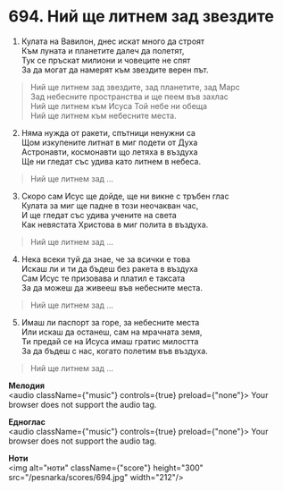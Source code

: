 # 694. Ний ще литнем зад звездите

1. Кулата на Вавилон, днес искат много да строят  
Към луната и планетите далеч да полетят,  
Тук се пръскат милиони и човеците не спят  
За да могат да намерят към звездите верен път.  

> Ний ще литнем зад звездите, зад планетите, зад Марс  
> Зад небесните пространства и ще пеем във захлас  
> Ний ще литнем към Исуса Той небе ни обеща  
> Ний ще литнем към небесните места.  

2. Няма нужда от ракети, спътници ненужни са  
Щом изкупените литнат в миг подети от Духа  
Астронавти, космонавти що летяха в въздуха  
Ще ни гледат със удива като литнем в небеса.  

> Ний ще литнем зад ...  

3. Скоро сам Исус ще дойде, ще ни викне с тръбен глас  
Кулата за миг ще падне в този неочакван час,  
И ще гледат със удива учените на света  
Как невястата Христова в миг полита в въздуха.  

> Ний ще литнем зад ...  

4. Нека всеки туй да знае, че за всички е това  
Искаш ли и ти да бъдеш без ракета в въздуха  
Сам Исус те призовава и платил е таксата  
За да можеш да живееш във небесните места.  

> Ний ще литнем зад ...  

5. Имаш ли паспорт за горе, за небесните места  
Или искаш да останеш, сам на мрачната земя,  
Ти предай се на Исуса имаш гратис милостта  
За да бъдеш с нас, когато полетим във въздуха.  

> Ний ще литнем зад ...

**Мелодия**  
<audio className={"music"} controls={true} preload={"none"}>
    <source src="/pesnarka/mp3/694.mp3" type="audio/mpeg"/>
    Your browser does not support the audio tag.
</audio>

**Едноглас**  
<audio className={"music"} controls={true} preload={"none"}>
    <source src="/pesnarka/transp/694.mp3" type="audio/mpeg"/>
    Your browser does not support the audio tag.
</audio>

**Ноти**  
<img alt="ноти" className={"score"} height="300" src="/pesnarka/scores/694.jpg" width="212"/>
